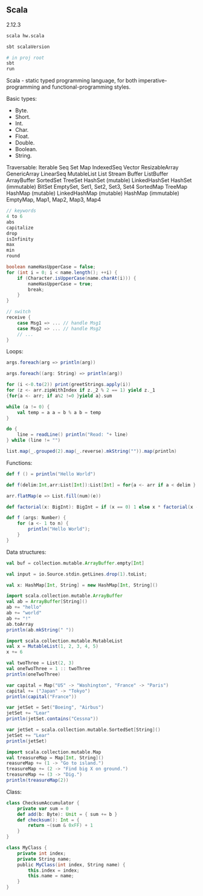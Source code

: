 Scala
-
2.12.3

````sh
scala hw.scala

sbt scalaVersion

# in proj root
sbt
run
````

Scala - static typed programming language,
for both imperative-programming and functional-programming styles.

Basic types:
* Byte.
* Short.
* Int.
* Char.
* Float.
* Double.
* Boolean.
* String.


Traversable:
Iterable
  Seq
  Set
  Map
  IndexedSeq
  Vector
  ResizableArray
  GenericArray
  LinearSeq
  MutableList
  List
  Stream
  Buffer
  ListBuffer
  ArrayBuffer
  SortedSet
  TreeSet
  HashSet (mutable)
  LinkedHashSet
  HashSet (immutable)
  BitSet
  EmptySet,
  Set1, Set2, Set3, Set4
  SortedMap
  TreeMap
  HashMap (mutable)
  LinkedHashMap (mutable)
  HashMap (immutable)
  EmptyMap,
  Map1, Map2, Map3, Map4

````scala
// keywords
4 to 6 
abs
capitalize
drop
isInfinity
max
min
round

boolean nameHasUpperCase = false;
for (int i = 0; i < name.length(); ++i) {
    if (Character.isUpperCase(name.charAt(i))) {
        nameHasUpperCase = true;
        break;
    }
}

// switch
receive {
    case Msg1 => ... // handle Msg1
    case Msg2 => ... // handle Msg2
    // ...
}
````

Loops:

````scala
args.foreach(arg => println(arg))

args.foreach((arg: String) => println(arg))

for (i <-0.to(2)) print(greetStrings.apply(i))
for (z <- arr.zipWithIndex if z._2 % 2 == 1) yield z._1
{for{a <- arr; if a%2 !=0 }yield a}.sum

while (a != 0) {
    val temp = a a = b % a b = temp
}

do {
    line = readLine() println("Read: "+ line)
} while (line != "")

list.map(_.grouped(2).map(_.reverse).mkString("")).map(println)
````

Functions:

````scala
def f () = println("Hello World")

def f(delim:Int,arr:List[Int]):List[Int] = for{a <- arr if a < delim } yield a

arr.flatMap(e => List.fill(num)(e))

def factorial(x: BigInt): BigInt = if (x == 0) 1 else x * factorial(x -1)

def f (args: Number) {
    for (a <- 1 to n) {
        println("Hello World");
    }
}
````

Data structures:

````scala
val buf = collection.mutable.ArrayBuffer.empty[Int]

val input = io.Source.stdin.getLines.drop(1).toList;

val x: HashMap[Int, String] = new HashMap[Int, String]()

import scala.collection.mutable.ArrayBuffer
val ab = ArrayBuffer[String]()
ab += "hello"
ab += "world"
ab += "!"
ab.toArray
println(ab.mkString(" "))

import scala.collection.mutable.MutableList
val x = MutableList(1, 2, 3, 4, 5)
x += 6

val twoThree = List(2, 3)
val oneTwoThree = 1 :: twoThree
println(oneTwoThree)

var capital = Map("US" -> "Washington", "France" -> "Paris")
capital += ("Japan" -> "Tokyo")
println(capital("France"))

var jetSet = Set("Boeing", "Airbus")
jetSet += "Lear"
println(jetSet.contains("Cessna"))

var jetSet = scala.collection.mutable.SortedSet[String]()
jetSet += "Lear"
println(jetSet)

import scala.collection.mutable.Map
val treasureMap = Map[Int, String]() 
reasureMap += (1 -> "Go to island.")
treasureMap += (2 -> "Find big X on ground.")
treasureMap += (3 -> "Dig.")
println(treasureMap(2))
````

Class:

````scala
class ChecksumAccumulator {
    private var sum = 0
    def add(b: Byte): Unit = { sum += b }
    def checksum(): Int = {
        return ~(sum & 0xFF) + 1
    }
}

class MyClass {
    private int index;
    private String name;
    public MyClass(int index, String name) {
        this.index = index;
        this.name = name;
    }
}
````
